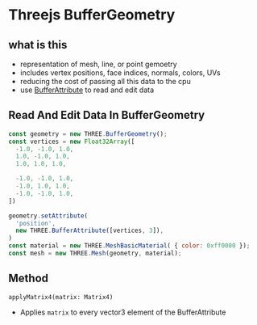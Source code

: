 # Threejs BufferGeometry

## what is this

- representation of mesh, line, or point gemoetry
- includes vertex positions, face indices, normals, colors, UVs
- reducing the cost of passing all this data to the cpu
- use [BufferAttribute](threejs-reference-bufferattribute.md) to read and edit data

## Read And Edit Data In BufferGeometry

```js
const geometry = new THREE.BufferGeometry();
const vertices = new Float32Array([
  -1.0, -1.0, 1.0,
  1.0, -1.0, 1.0,
  1.0, 1.0, 1.0,

  -1.0, -1.0, 1.0,
  -1.0, 1.0, 1.0,
  -1.0, -1.0, 1.0,
])

geometry.setAttribute(
  'position',
  new THREE.BufferAttribute([vertices, 3]),
)
const material = new THREE.MeshBasicMaterial( { color: 0xff0000 });
const mesh = new THREE.Mesh(geometry, material);
```

## Method

`applyMatrix4(matrix: Matrix4)`

- Applies `matrix` to every vector3 element of the BufferAttribute

